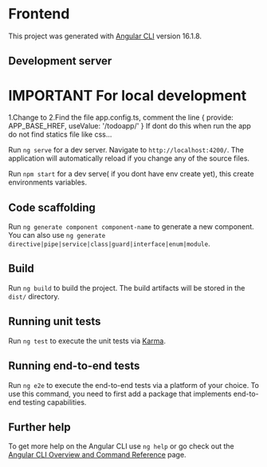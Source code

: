 # Frontend

This project was generated with [Angular CLI](https://github.com/angular/angular-cli) version 16.1.8.

## Development server
# IMPORTANT For local development
  1.Change <base href="/todoapp/"> to <base href="/">
  2.Find the file app.config.ts, comment the line { provide: APP_BASE_HREF, useValue: '/todoapp/' }
  If dont do this when run the app do not find statics file like css...

Run `ng serve` for a dev server. Navigate to `http://localhost:4200/`. The application will automatically reload if you change any of the source files.

Run `npm start` for a dev serve( if you dont have env create yet), this create environments variables.

## Code scaffolding

Run `ng generate component component-name` to generate a new component. You can also use `ng generate directive|pipe|service|class|guard|interface|enum|module`.

## Build

Run `ng build` to build the project. The build artifacts will be stored in the `dist/` directory.

## Running unit tests

Run `ng test` to execute the unit tests via [Karma](https://karma-runner.github.io).

## Running end-to-end tests

Run `ng e2e` to execute the end-to-end tests via a platform of your choice. To use this command, you need to first add a package that implements end-to-end testing capabilities.

## Further help

To get more help on the Angular CLI use `ng help` or go check out the [Angular CLI Overview and Command Reference](https://angular.io/cli) page.
